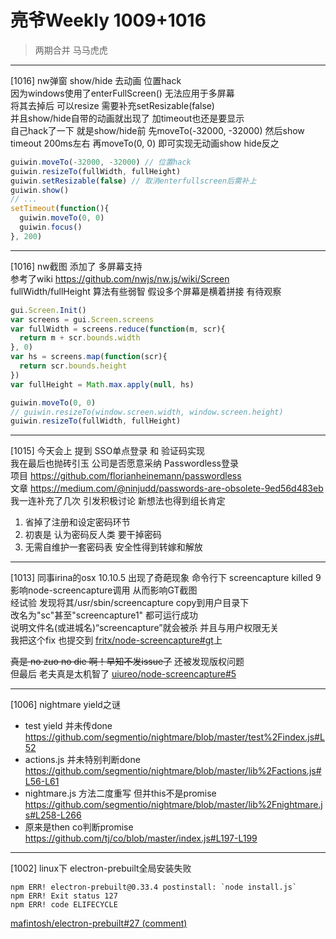 # 亮爷Weekly 1009+1016

> 两期合并 马马虎虎

---

[1016] nw弹窗 show/hide 去动画 位置hack  
因为windows使用了enterFullScreen() 无法应用于多屏幕  
将其去掉后 可以resize 需要补充setResizable(false)  
并且show/hide自带的动画就出现了 加timeout也还是要显示  
自己hack了一下 就是show/hide前 先moveTo(-32000, -32000) 然后show  
timeout 200ms左右 再moveTo(0, 0) 即可实现无动画show hide反之

```js
guiwin.moveTo(-32000, -32000) // 位置hack
guiwin.resizeTo(fullWidth, fullHeight)
guiwin.setResizable(false) // 取消enterfullscreen后需补上
guiwin.show()
// ...
setTimeout(function(){
  guiwin.moveTo(0, 0)
  guiwin.focus()
}, 200)
```

---

[1016] nw截图 添加了 多屏幕支持  
参考了wiki https://github.com/nwjs/nw.js/wiki/Screen  
fullWidth/fullHeight 算法有些弱智 假设多个屏幕是横着拼接 有待观察

```js
gui.Screen.Init()
var screens = gui.Screen.screens
var fullWidth = screens.reduce(function(m, scr){
  return m + scr.bounds.width
}, 0)
var hs = screens.map(function(scr){
  return scr.bounds.height
})
var fullHeight = Math.max.apply(null, hs)

guiwin.moveTo(0, 0)
// guiwin.resizeTo(window.screen.width, window.screen.height)
guiwin.resizeTo(fullWidth, fullHeight)
```

---

[1015] 今天会上 提到 SSO单点登录 和 验证码实现  
我在最后也抛砖引玉 公司是否愿意采纳 Passwordless登录  
项目 https://github.com/florianheinemann/passwordless   
文章 https://medium.com/@ninjudd/passwords-are-obsolete-9ed56d483eb  
我一连补充了几次 引发积极讨论 新想法也得到组长肯定

1. 省掉了注册和设定密码环节
2. 初衷是 认为密码反人类 要干掉密码
3. 无需自维护一套密码表 安全性得到转嫁和解放

---

[1013] 同事irina的osx 10.10.5 出现了奇葩现象 命令行下 screencapture killed 9  
影响node-screencapture调用 从而影响GT截图  
经试验 发现将其/usr/sbin/screencapture copy到用户目录下  
改名为"sc"甚至"screencapture1" 都可运行成功  
说明文件名(或进城名)“screencapture”就会被杀 并且与用户权限无关  
我把这个fix 也提交到 [fritx/node-screencapture#gt](https://github.com/fritx/node-screencapture/tree/gt)上

~~真是 no zuo no die 啊！早知不发issue了~~ 还被发现版权问题  
但最后 老夫真是太机智了 [uiureo/node-screencapture#5](https://github.com/uiureo/node-screencapture/issues/5)

---

[1006] nightmare yield之谜
- test yield 并未传done https://github.com/segmentio/nightmare/blob/master/test%2Findex.js#L52
- actions.js 并未特别判断done https://github.com/segmentio/nightmare/blob/master/lib%2Factions.js#L56-L61
- nightmare.js 方法二度重写 但并this不是promise https://github.com/segmentio/nightmare/blob/master/lib%2Fnightmare.js#L258-L266
- 原来是then co判断promise https://github.com/tj/co/blob/master/index.js#L197-L199

---

[1002] linux下 electron-prebuilt全局安装失败  

```plain
npm ERR! electron-prebuilt@0.33.4 postinstall: `node install.js`
npm ERR! Exit status 127
npm ERR! code ELIFECYCLE
```

[mafintosh/electron-prebuilt#27 (comment)](https://github.com/mafintosh/electron-prebuilt/issues/27#issuecomment-105617789)
